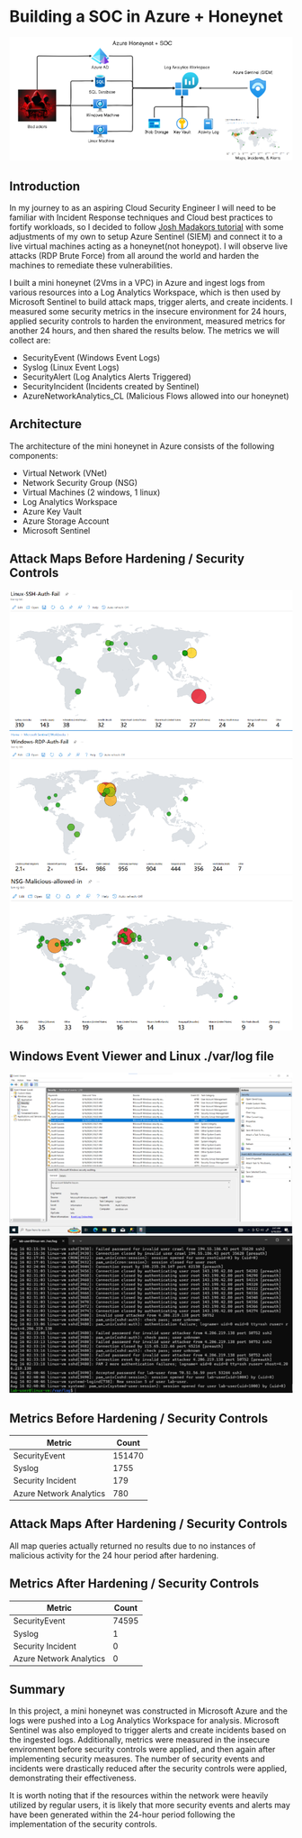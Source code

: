 # Building a SOC in Azure + Honeynet  

![Architectural Diagram](./Azure-SOC.png)


## Introduction
In my journey to as an aspiring Cloud Security Engineer I will need to be familiar with Incident Response techniques and Cloud best practices to fortify workloads, so I decided to follow [Josh Madakors tutorial](https://youtu.be/RoZeVbbZ0o0?si=WG-UHymjShfwRbKk) with some adjustments of my own to setup Azure Sentinel (SIEM) and connect it to a live virtual machines acting as a honeynet(not honeypot). I will observe live attacks (RDP Brute Force) from all around the world and harden the machines to remediate these vulnerabilities.
 
I built a mini honeynet (2Vms in a VPC) in Azure and ingest logs from various resources into a Log Analytics Workspace, which is then used by Microsoft Sentinel to build attack maps, trigger alerts, and create incidents. I measured some security metrics in the insecure environment for 24 hours, applied security controls to harden the environment, measured metrics for another 24 hours, and then shared the results below. The metrics we will collect are:

- SecurityEvent (Windows Event Logs)
- Syslog (Linux Event Logs)
- SecurityAlert (Log Analytics Alerts Triggered)
- SecurityIncident (Incidents created by Sentinel)
- AzureNetworkAnalytics_CL (Malicious Flows allowed into our honeynet)

## Architecture
The architecture of the mini honeynet in Azure consists of the following components:

- Virtual Network (VNet)
- Network Security Group (NSG)
- Virtual Machines (2 windows, 1 linux)
- Log Analytics Workspace
- Azure Key Vault
- Azure Storage Account
- Microsoft Sentinel

## Attack Maps Before Hardening / Security Controls

![Linux SSH](./Linux-SSH-AUTH-FAIL.png)
![Windows RDP](./Windows-RDP-AUTH-FAIL.png)
![NSG Allow](./NSG-Allow.png)

## Windows Event Viewer and Linux ./var/log file

![Windows Event_Viewer](./Win-VM-logs.png)
![Linux var/logs](./Linux-VM-logs.png)


## Metrics Before Hardening / Security Controls
| Metric        | Count |
| ------------- | ------------- |
| SecurityEvent | 151470 |
| Syslog  | 1755  |
| Security Incident | 179  |
| Azure Network Analytics | 780  |


## Attack Maps After Hardening / Security Controls
 
 All map queries actually returned no results due to no instances of malicious activity for the 24 hour period after hardening.

## Metrics After Hardening / Security Controls
| Metric        | Count |
| ------------- | ------------- |
| SecurityEvent | 74595 |
| Syslog  | 1  |
| Security Incident | 0  |
| Azure Network Analytics | 0  |

## Summary
In this project, a mini honeynet was constructed in Microsoft Azure and the logs were pushed into a Log Analytics Workspace for analysis. Microsoft Sentinel was also employed to trigger alerts and create incidents based on the ingested logs. Additionally, metrics were measured in the insecure environment before security controls were applied, and then again after implementing security measures. The number of security events and incidents were drastically reduced after the security controls were applied, demonstrating their effectiveness.

It is worth noting that if the resources within the network were heavily utilized by regular users, it is likely that more security events and alerts may have been generated within the 24-hour period following the implementation of the security controls.
